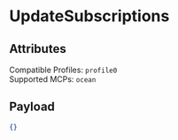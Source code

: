 # UpdateSubscriptions

## Attributes
Compatible Profiles: `profile0`  
Supported MCPs: `ocean`

## Payload
```json
{}
```
